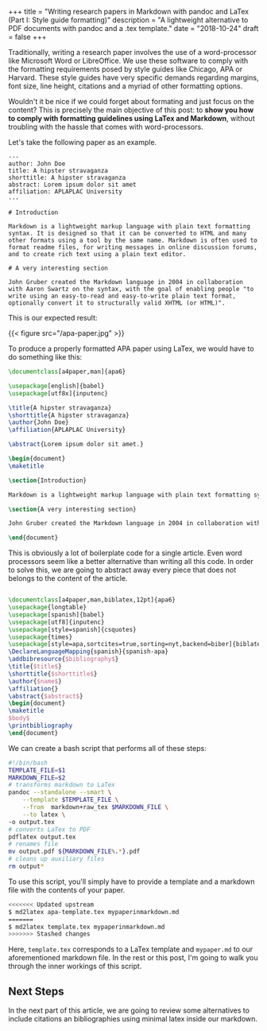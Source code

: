 +++
title = "Writing research papers in Markdown with pandoc and LaTex (Part I: Style guide formatting)"
description = "A lightweight alternative to PDF documents with pandoc and a .tex template."
date = "2018-10-24"
draft = false
+++

Traditionally, writing a research paper involves the use of a word-processor like Microsoft Word or LibreOffice. We use these software to comply with the formatting requirements posed by style guides like Chicago, APA or Harvard. These style guides have very specific demands regarding margins, font size, line height, citations and a myriad of other formatting options.

Wouldn't it be nice if we could forget about formating and just focus on the content? This is precisely the main objective of this post: to **show you how to comply with formatting guidelines using LaTex and Markdown**, without troubling with the hassle that comes with word-processors.

Let's take the following paper as an example.

```highlight markdown 
---
author: John Doe
title: A hipster stravaganza
shorttitle: A hipster stravaganza
abstract: Lorem ipsum dolor sit amet 
affiliation: APLAPLAC University
---

# Introduction 

Markdown is a lightweight markup language with plain text formatting syntax. It is designed so that it can be converted to HTML and many other formats using a tool by the same name. Markdown is often used to format readme files, for writing messages in online discussion forums, and to create rich text using a plain text editor. 

# A very interesting section

John Gruber created the Markdown language in 2004 in collaboration with Aaron Swartz on the syntax, with the goal of enabling people "to write using an easy-to-read and easy-to-write plain text format, optionally convert it to structurally valid XHTML (or HTML)".

```

This is our expected result:

{{< figure src="/apa-paper.jpg" >}}

To produce a properly formatted APA paper using LaTex, we would have to do something like this:

```latex
\documentclass[a4paper,man]{apa6}

\usepackage[english]{babel}
\usepackage[utf8x]{inputenc}

\title{A hipster stravaganza}
\shorttitle{A hipster stravaganza}
\author{John Doe}
\affiliation{APLAPLAC University}

\abstract{Lorem ipsum dolor sit amet.}

\begin{document}
\maketitle

\section{Introduction}

Markdown is a lightweight markup language with plain text formatting syntax. It is designed so that it can be converted to HTML and many other formats using a tool by the same name.[8] Markdown is often used to format readme files, for writing messages in online discussion forums, and to create rich text using a plain text editor. 

\section{A very interesting section}

John Gruber created the Markdown language in 2004 in collaboration with Aaron Swartz on the syntax, with the goal of enabling people "to write using an easy-to-read and easy-to-write plain text format, optionally convert it to structurally valid XHTML (or HTML)".

\end{document}

```

This is obviously a lot of boilerplate code for a single article. Even word processors seem like a better alternative than writing all this code. In order to solve this, we are going to abstract away every piece that does not belongs to the content of the article. 


```latex

\documentclass[a4paper,man,biblatex,12pt]{apa6}
\usepackage{longtable} 
\usepackage[spanish]{babel}
\usepackage[utf8]{inputenc}
\usepackage[style=spanish]{csquotes}
\usepackage{times}
\usepackage[style=apa,sortcites=true,sorting=nyt,backend=biber]{biblatex}
\DeclareLanguageMapping{spanish}{spanish-apa}
\addbibresource{$bibliography$}
\title{$title$}
\shorttitle{$shorttitle$}
\author{$name$}
\affiliation{}
\abstract{$abstract$}
\begin{document}
\maketitle
$body$
\printbibliography
\end{document}
```

We can create a bash script that performs all of these steps:

```bash
#!/bin/bash
TEMPLATE_FILE=$1
MARKDOWN_FILE=$2
# transforms markdown to LaTex
pandoc --standalone --smart \
	--template $TEMPLATE_FILE \
	--from  markdown+raw_tex $MARKDOWN_FILE \
	--to latex \
-o output.tex 
# converts LaTex to PDF
pdflatex output.tex 
# renames file
mv output.pdf ${MARKDOWN_FILE%.*}.pdf
# cleans up auxiliary files
rm output* 
```

To use this script, you'll simply have to provide a template and a markdown file with the contents of your paper.

```bash
<<<<<<< Updated upstream
$ md2latex apa-template.tex mypaperinmarkdown.md 
=======
$ md2latex template.tex mypaperinmarkdown.md 
>>>>>>> Stashed changes
```

Here, `template.tex` corresponds to a LaTex template and `mypaper.md` to our aforementioned markdown file. In the rest or this post, I'm going to walk you through the inner workings of this script. 

Next Steps
----------

In the next part of this article, we are going to review some alternatives to include citations an bibliographies using minimal latex inside our markdown. 

[apa]: /apa-paper.jpg "A research paper written following APA guidelines"
